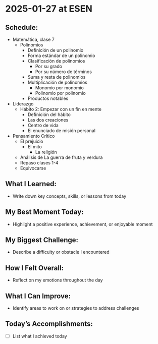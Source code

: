 # 2025-01-27 at ESEN

## Schedule:
- Matemática, clase 7
	- Polinomios
		- Definición de un polinomio
		- Forma estándar de un polinomio
		- Clasificación de polinomios
			- Por su grado
			- Por su número de términos
		- Suma y resta de polinomios
		- Multiplicación de polinomios
			- Monomio por monomio
			- Polinomio por polinomio
		- Productos notables
- Liderazgo
	- Hábito 2: Empezar con un fin en mente
		- Definición del hábito
		- Las dos creaciones
		- Centro de vida
		- El enunciado de misión personal
- Pensamiento Crítico
	-  El prejuicio
		- El mito
			- La religión
	- Análisis de La guerra de fruta y verdura
	- Repaso clases 1-4
	- Equivocarse

## What I Learned:
- Write down key concepts, skills, or lessons from today

## My Best Moment Today:
- Highlight a positive experience, achievement, or enjoyable moment

## My Biggest Challenge:
- Describe a difficulty or obstacle I encountered

## How I Felt Overall:
- Reflect on my emotions throughout the day

## What I Can Improve:
- Identify areas to work on or strategies to address challenges

## Today’s Accomplishments:
- [ ] List what I achieved today

